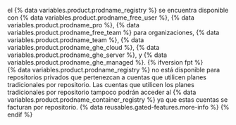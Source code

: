 el {% data variables.product.prodname_registry %} se encuentra disponible con {% data variables.product.prodname_free_user %}, {% data variables.product.prodname_pro %}, {% data variables.product.prodname_free_team %} para organizaciones, {% data variables.product.prodname_team %}, {% data variables.product.prodname_ghe_cloud %}, {% data variables.product.prodname_ghe_server %}, y {% data variables.product.prodname_ghe_managed %}.
{% ifversion fpt %}
<br>
{% data variables.product.prodname_registry %} no está disponible para repositorios privados que pertenezcan a cuentas que utilicen planes tradicionales por repositorio. Las cuentas que utilicen los planes tradicionales por repositorio tampoco podrán acceder al {% data variables.product.prodname_container_registry %} ya que estas cuentas se facturan por repositorio. {% data reusables.gated-features.more-info %}
{% endif %}
